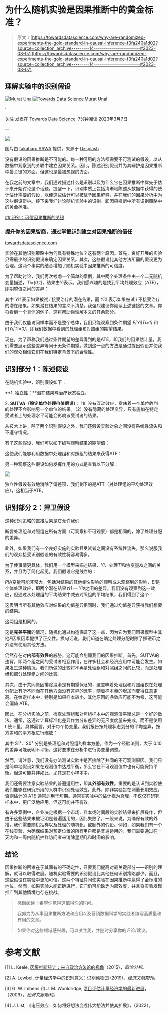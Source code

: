 # 为什么随机实验是因果推断中的黄金标准？

> 原文：[https://towardsdatascience.com/why-are-randomized-experiments-the-gold-standard-in-causal-inference-f3fa240a1d02?source=collection_archive---------14-----------------------#2023-03-07](https://towardsdatascience.com/why-are-randomized-experiments-the-gold-standard-in-causal-inference-f3fa240a1d02?source=collection_archive---------14-----------------------#2023-03-07)

## 理解实验中的识别假设

[](https://medium.com/@murat.unal?source=post_page-----f3fa240a1d02--------------------------------)[![Murat Unal](../Images/9f00db7597d7ece01213a6b0589c87d8.png)](https://medium.com/@murat.unal?source=post_page-----f3fa240a1d02--------------------------------)[](https://towardsdatascience.com/?source=post_page-----f3fa240a1d02--------------------------------)[![Towards Data Science](../Images/a6ff2676ffcc0c7aad8aaf1d79379785.png)](https://towardsdatascience.com/?source=post_page-----f3fa240a1d02--------------------------------) [Murat Unal](https://medium.com/@murat.unal?source=post_page-----f3fa240a1d02--------------------------------)

·

[关注](https://medium.com/m/signin?actionUrl=https%3A%2F%2Fmedium.com%2F_%2Fsubscribe%2Fuser%2F15a64c9fc55d&operation=register&redirect=https%3A%2F%2Ftowardsdatascience.com%2Fwhy-are-randomized-experiments-the-gold-standard-in-causal-inference-f3fa240a1d02&user=Murat+Unal&userId=15a64c9fc55d&source=post_page-15a64c9fc55d----f3fa240a1d02---------------------post_header-----------) 发表在 [Towards Data Science](https://towardsdatascience.com/?source=post_page-----f3fa240a1d02--------------------------------) ·7分钟阅读·2023年3月7日[](https://medium.com/m/signin?actionUrl=https%3A%2F%2Fmedium.com%2F_%2Fvote%2Ftowards-data-science%2Ff3fa240a1d02&operation=register&redirect=https%3A%2F%2Ftowardsdatascience.com%2Fwhy-are-randomized-experiments-the-gold-standard-in-causal-inference-f3fa240a1d02&user=Murat+Unal&userId=15a64c9fc55d&source=-----f3fa240a1d02---------------------clap_footer-----------)

--

[](https://medium.com/m/signin?actionUrl=https%3A%2F%2Fmedium.com%2F_%2Fbookmark%2Fp%2Ff3fa240a1d02&operation=register&redirect=https%3A%2F%2Ftowardsdatascience.com%2Fwhy-are-randomized-experiments-the-gold-standard-in-causal-inference-f3fa240a1d02&source=-----f3fa240a1d02---------------------bookmark_footer-----------)![](../Images/b84e56591feb7ece2a967855fe86a5e9.png)

图片由 [takaharu SAWA](https://unsplash.com/@haru88?utm_source=medium&utm_medium=referral) 提供，来源于 [Unsplash](https://unsplash.com/?utm_source=medium&utm_medium=referral)

没有假设的因果推断是不可能的。每一种可用的方法都需要不可测试的假设，以从数据中观察到的关联中建立因果关系。因此，陈述识别假设并为其辩护是因果推断中最关键的方面，但这也是最被忽视的方面。

在我之前的文章中，我们通过描述什么是识别以及为什么它在因果推断中优先于估计来开始讨论这个话题。提醒一下，识别本质上包括清晰地陈述从数据中获得的统计估计需要的假设，以便这些估计可以被赋予因果解释，并在我们的因果分析中为这些假设辩护。接下来我们讨论随机实验中的识别，即因果推断中所有识别策略中的黄金标准。

[## 识别：可信因果推断的关键](https://towardsdatascience.com/identification-the-key-to-credible-causal-inference-c3023143349e?source=post_page-----f3fa240a1d02--------------------------------)

### 提升你的因果智商，通过掌握识别建立对因果推断的信任

[towardsdatascience.com](https://towardsdatascience.com/identification-the-key-to-credible-causal-inference-c3023143349e?source=post_page-----f3fa240a1d02--------------------------------)

实验在其他识别策略中为何具有特殊地位？这有两个原因。首先，良好开展的实验只需最少的识别假设来确定因果关系。其次，这些假设比其他方法所需的假设更为合理。这两个事实的结合增加了随机实验中因果推断的可信度。

为了帮助讨论，我们再次考虑一个简单的案例，其中两个处理条件由一个二元随机变量描述，*Ti=[0,1]*，结果由*Yi*表示。我们感兴趣的是找到平均处理效应（ATE），即期望值之间的差异：

其中 *Yi1* 表示如果被试 *i* 接受治疗的潜在结果，而 *Yi0* 表示如果被试 *i* 不接受治疗的潜在结果。如果潜在结果的含义不清楚，我强烈建议你阅读上述链接的文章。你将看到一个具体的例子，这将帮助你理解本文的其余部分。

由于我们仅能访问样本而不是整个总体，我们只能观察到条件期望 *E[Yi|Ti=1]* 和 *E[Yi|Ti=0]*，即我们数据中看到的处理组和对照组的期望结果。

现在，为了声称我们通过条件期望的差异得到的是ATE，即我们的因果估计量，我们需要展示这些差异等同于无条件期望。做到这一点的方法是通过提出假设并使我们的观众相信它们在我们特定背景下的合理性。

## 识别部分 1：陈述假设

在随机实验中，识别假设如下：

**1\. 独立性：**潜在结果与治疗状态独立。

2\. **SUTVA（稳定单位处理价值假设）：**（1）没有互动效应，意味着一个单位收到的处理不会影响另一个单位的结果。（2）没有隐藏的处理变异，只有施加在特定受试者上的处理水平可能会影响该受试者的结果。

从技术上讲，除了两个识别假设之外，我们还假设实验对象之间没有系统性流失和不遵守情况。

有了这些假设，我们可以如下编写观察结果的期望值：

这使我们能够利用数据中处理组和对照组的结果来获得ATE：

另一种观察这些假设如何发挥作用的方式是查看以下分解：

![](../Images/0eaf986824d3d5bdb5274c943cfecef1.png)

独立性假设有效地消除了偏差项，我们剩下的是ATT（对处理组的平均处理效应），这相当于ATE。

## 识别部分 2：捍卫假设

这种识别策略的直接后果是它允许我们

断言处理组和对照组在所有方面（可观察和不可观察）都是相同的，除了处理分配的差异。

此外，如果我们有一个良好实施的实验且受试者之间没有系统性流失，那么说服我们的观众接受识别假设的有效性将容易得多。

为了使事情更具体，我们用一个模型来描述结果、*Yi*、处理*Ti*和协变量*Xi*之间的关系，并且为了简化起见，我们假设它是线性的：

*P*协变量可能非常大，包括对结果的其他线性影响的观察或未观察到的影响，*Bi*是个体处理效应，即两个潜在结果*Yi1 — Yi0*之间的差异。我们没有观察到这一效应，但通过从处理组的平均结果中减去对照组的平均结果，我们得到了这个：

这表明当所有其他效应对结果的均值差异相同时，我们通过均值差异获得我们想要的结果。

这两组是相同的。

这是**完美平衡**的情况，随机化通过构造保证了这一点，因为它为我们因果模型中其他*P*因果因素提供了正交性。换句话说，我们知道在确定处理分配时除了掷硬币之外没有使用其他方法。

仍然存在对**内部有效性**的威胁，这可能会削弱我们的因果推断。首先，SUTVA的违背，即两个组之间的受试者相互作用，在许多社会和经济应用中可能会发生。如果发生这种情况，我们所做的比较将不再是处理组和对照组之间的比较，而是处理组和部分处理组之间的比较。

其次，由于共同原因排除混淆是有期望保证的，这意味着处理组和对照组仅在处理分配上有所不同而在其他方面没有差异的概率，随着样本量的增加而变得任意更高。在给定样本中，特别是如果样本较小，其他原因的净效应可能不为零，这可能会偏倚 ATE。

因此，在分析实验之前，检查处理组和对照组样本中的观测值平衡总是一个好的做法。通常，这通过计算标准化差异作为分布差异的无尺度度量来完成，而不是使用 t 统计量。具体而言，对于每个协变量，我们报告按处理状态划分的平均差异，按方差和的平方根进行缩放：

其中 S1²、S0² 分别是处理组和对照组的样本方差。作为一个经验法则，大于 0.10 的差异可能表明不平衡，这将要求在分析中进行协变量调整。

然而，请注意，我们没有办法测试实验中是否排除了共同的不可观测原因。我们只是简单地假设如果在观测值中达成平衡，那么它在不可观测值中也有可能保持平衡。但这可能并非如此，尤其是在小样本中。

我们还需要注意实验结果的普遍适用性，即其**外部有效性**。重要的是认识到实验使我们能够在研究所用的人群中识别处理效应。此外，除非实验旨在测量长期效应，否则估计的 ATE 通常适用于短期。通常将实验中的估计视为真理，不仅仅在研究样本中，更广泛地应用，但这可能并不有效。

有许多案例中，企业决定根据一个市场、样本或时间段的实验结果来扩展操作，但由于这些结果未被证明是普遍适用的，因此失败了。一般来说，为确保有效的外推，我们需要随机抽样以及处理的随机化，或额外的假设。例如，如果我们有一个在线实验，为确保结果对预定位置的所有用户都是普遍适用的，我们需要通过在一天内和一周内随机抽样访问者来消除星期几和时间的影响。

## 结论

因果推断的困难在于其固有的不确定性，只要我们提高对最关键部分——识别的理解，就可以取得进展。随机实验需要的识别假设比其他任何识别策略都少。而且，这些假设在实验中更加可信。这两个特征共同使实验在因果推断中赢得了金标准的地位。然而，如果实验未能正确进行，它们仍可能缺乏内部效度，并且将实验发现推广到其他情境也存在挑战。

> 感谢阅读！希望你觉得这值得你的时间。
> 
> 我努力为从事因果推断方法和应用以及营销数据科学的实践者编写高质量和有用的文章。
> 
> 如果你对这些领域感兴趣，可以关注我，并随时分享你的评论/建议。

# 参考文献

[1] L. Keele, [因果推断统计：来自政治方法论的视角](https://www.cambridge.org/core/journals/political-analysis/article/abs/statistics-of-causal-inference-a-view-from-political-methodology/314EFF877ECB1B90A1452D10D4E24BB3)（2015），*政治分析。*

[2] A. Lewbel, [计量经济学中的识别意义：识别动物园](https://www.aeaweb.org/articles?id=10.1257%2Fjel.20181361) (2019)，*经济文献期刊。*

[3] G. W. Imbens 和 J. M. Wooldridge, [项目评估计量经济学的最新进展](https://www.aeaweb.org/articles?id=10.1257%2Fjel.47.1.5)，（2009），*经济文献期刊。*

[4] J. List, 《电压效应：如何将好想法变成伟大想法并使其扩展》，（2022）。
